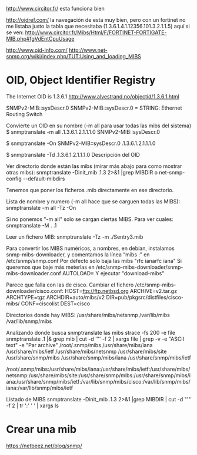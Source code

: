 http://www.circitor.fr/
  esta funciona bien

http://oidref.com/
  la navegación de esta muy bien, pero con un fortinet no me listaba justo la tabla que necesitaba (1.3.6.1.4.1.12356.101.3.2.1.1.5)
  aquí si se ven: http://www.circitor.fr/Mibs/Html/F/FORTINET-FORTIGATE-MIB.php#fgVdEntCpuUsage

http://www.oid-info.com/
http://www.net-snmp.org/wiki/index.php/TUT:Using_and_loading_MIBS


# OID, Object Identifier Registry

The Internet OID is 1.3.6.1
http://www.alvestrand.no/objectid/1.3.6.1.html

SNMPv2-MIB::sysDescr.0
SNMPv2-MIB::sysDescr.0 = STRING: Ethernet Routing Switch

Convierte un OID en su nombre (-m all para usar todas las mibs del sistema)
$ snmptranslate -m all .1.3.6.1.2.1.1.1.0
SNMPv2-MIB::sysDescr.0

$ snmptranslate -On SNMPv2-MIB::sysDescr.0
.1.3.6.1.2.1.1.1.0

$ snmptranslate -Td .1.3.6.1.2.1.1.1.0
Descripción del OID

Ver directorio donde están las mibs (mirar más abajo para como mostrar otras mibs):
snmptranslate -Dinit_mib .1.3 2>&1 |grep MIBDIR
o
net-snmp-config --default-mibdirs

Tenemos que poner los ficheros .mib directamente en ese directorio.


Lista de nombre y numero (-m all hace que se carguen todas las MIBS):
snmptranslate -m all -Tz -On

Si no ponemos "-m all" solo se cargan ciertas MIBS.
Para ver cuales: snmptranslate -M . .1


Leer un fichero MIB:
snmptranslate -Tz -m ./Sentry3.mib



Para convertir los MIBS numéricos, a nombres, en debían, instalamos snmp-mibs-downloader, y comentamos la línea “mibs :” en /etc/snmp/snmp.conf
Por defecto solo baja las mibs "rfc ianarfc iana"
Si queremos que baje más meterlas en /etc/snmp-mibs-downloader/snmp-mibs-downloader.conf AUTOLOAD=
Y ejecutar "download-mibs"

Parece que falla con las de cisco.
Cambiar el fichero /etc/snmp-mibs-downloader/cisco.conf:
HOST=ftp://ftp.netbsd.org
ARCHIVE=v2.tar.gz
ARCHTYPE=tgz
ARCHDIR=auto/mibs/v2
DIR=pub/pkgsrc/distfiles/cisco-mibs/
CONF=ciscolist
DEST=cisco


Directorios donde hay MIBS: /usr/share/mibs/netsnmp /var/lib/mibs /var/lib/snmp/mibs

Analizando donde busca snmptranslate las mibs
strace -fs 200 -e file snmptranslate .1 |& grep mib | cut -d '"' -f 2 | xargs file | grep -v -e "ASCII text" -e "Par archive"
/root/.snmp/mibs
/usr/share/mibs/iana
/usr/share/mibs/ietf
/usr/share/mibs/netsnmp
/usr/share/mibs/site
/usr/share/snmp/mibs
/usr/share/snmp/mibs/iana
/usr/share/snmp/mibs/ietf

/root/.snmp/mibs:/usr/share/mibs/iana:/usr/share/mibs/ietf:/usr/share/mibs/netsnmp:/usr/share/mibs/site:/usr/share/snmp/mibs:/usr/share/snmp/mibs/iana:/usr/share/snmp/mibs/ietf:/var/lib/snmp/mibs/cisco:/var/lib/snmp/mibs/iana:/var/lib/snmp/mibs/ietf

Listado de MIBS
snmptranslate -Dinit_mib .1.3 2>&1 |grep MIBDIR | cut -d "'" -f 2 | tr ':' ' ' | xargs ls



# Crear una mib
https://netbeez.net/blog/snmp/
